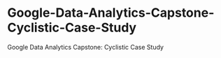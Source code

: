 # Google-Data-Analytics-Capstone-Cyclistic-Case-Study
Google Data Analytics Capstone: Cyclistic Case Study
